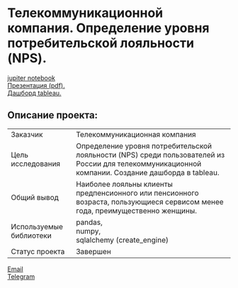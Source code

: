 # Телекоммуникационной компания. Определение уровня потребительской лояльности (NPS).

[jupiter notebook](https://github.com/bondiq1982/yandex-projects/blob/main/telecommunication/telecommunication.ipynb)<br/>
[Презентация (pdf).](https://github.com/bondiq1982/yandex-projects/blob/main/telecommunication/Presentation.pdf)<br/>
[Дашборд tableau.](https://public.tableau.com/app/profile/.13981647/viz/telecomm_csi_tableau_16470850661180/Dashboard1?publish=yes)<br/>

## Описание проекта:
|   |  |
|---------------|-------------------|
|Заказчик| Телекоммуникационная компания|
|Цель исследования| Определение уровня потребительской лояльности (NPS) среди пользователей из России для телекоммуникационной компании. Создание дашборда в tableau.|
|Общий вывод| Наиболее лояльны клиенты предпенсионного или пенсионного возраста, пользующиеся сервисом менее года, преимущественно женщины.|
|Используемые библиотеки|pandas,<br/> numpy,<br/> sqlalchemy (create_engine)|
|Статус проекта|	Завершен|


[Email](mailto:bond_1982@bk.ru)<br/>
[Telegram](https://t.me/mshestakov1982)
